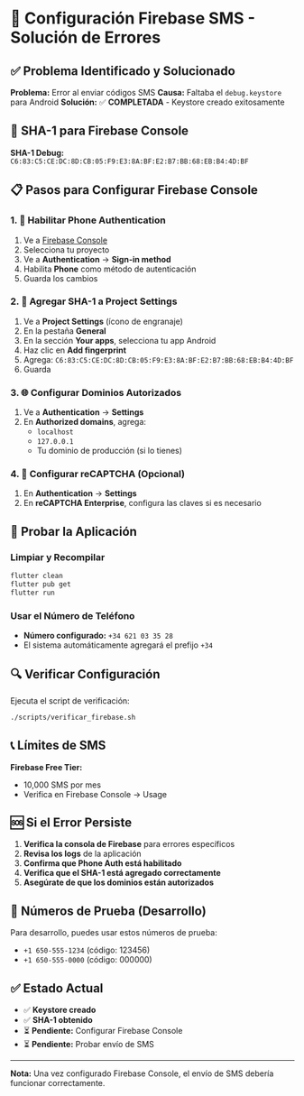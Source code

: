 # 🔧 Configuración Firebase SMS - Solución de Errores

## ✅ Problema Identificado y Solucionado

**Problema:** Error al enviar códigos SMS
**Causa:** Faltaba el `debug.keystore` para Android
**Solución:** ✅ **COMPLETADA** - Keystore creado exitosamente

## 🔑 SHA-1 para Firebase Console

**SHA-1 Debug:** `C6:83:C5:CE:DC:8D:CB:05:F9:E3:8A:BF:E2:B7:BB:68:EB:B4:4D:BF`

## 📋 Pasos para Configurar Firebase Console

### 1. 🔐 Habilitar Phone Authentication
1. Ve a [Firebase Console](https://console.firebase.google.com)
2. Selecciona tu proyecto
3. Ve a **Authentication** → **Sign-in method**
4. Habilita **Phone** como método de autenticación
5. Guarda los cambios

### 2. 🔑 Agregar SHA-1 a Project Settings
1. Ve a **Project Settings** (ícono de engranaje)
2. En la pestaña **General**
3. En la sección **Your apps**, selecciona tu app Android
4. Haz clic en **Add fingerprint**
5. Agrega: `C6:83:C5:CE:DC:8D:CB:05:F9:E3:8A:BF:E2:B7:BB:68:EB:B4:4D:BF`
6. Guarda

### 3. 🌐 Configurar Dominios Autorizados
1. Ve a **Authentication** → **Settings**
2. En **Authorized domains**, agrega:
   - `localhost`
   - `127.0.0.1`
   - Tu dominio de producción (si lo tienes)

### 4. 📱 Configurar reCAPTCHA (Opcional)
1. En **Authentication** → **Settings**
2. En **reCAPTCHA Enterprise**, configura las claves si es necesario

## 🚀 Probar la Aplicación

### Limpiar y Recompilar
```bash
flutter clean
flutter pub get
flutter run
```

### Usar el Número de Teléfono
- **Número configurado:** `+34 621 03 35 28`
- El sistema automáticamente agregará el prefijo `+34`

## 🔍 Verificar Configuración

Ejecuta el script de verificación:
```bash
./scripts/verificar_firebase.sh
```

## 📞 Límites de SMS

**Firebase Free Tier:**
- 10,000 SMS por mes
- Verifica en Firebase Console → Usage

## 🆘 Si el Error Persiste

1. **Verifica la consola de Firebase** para errores específicos
2. **Revisa los logs** de la aplicación
3. **Confirma que Phone Auth está habilitado**
4. **Verifica que el SHA-1 está agregado correctamente**
5. **Asegúrate de que los dominios están autorizados**

## 📱 Números de Prueba (Desarrollo)

Para desarrollo, puedes usar estos números de prueba:
- `+1 650-555-1234` (código: 123456)
- `+1 650-555-0000` (código: 000000)

## ✅ Estado Actual

- ✅ **Keystore creado**
- ✅ **SHA-1 obtenido**
- ⏳ **Pendiente:** Configurar Firebase Console
- ⏳ **Pendiente:** Probar envío de SMS

---

**Nota:** Una vez configurado Firebase Console, el envío de SMS debería funcionar correctamente. 